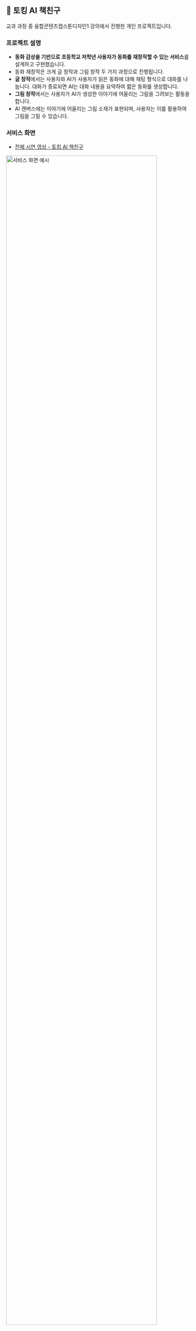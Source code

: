 ## 📙 토킹 AI 책친구
교과 과정 중 융합콘텐츠캡스톤디자인1 강의에서 진행한 개인 프로젝트입니다.
### 프로젝트 설명
- **동화 감상을 기반으로 초등학교 저학년 사용자가 동화를 재창작할 수 있는 서비스**를 설계하고 구현했습니다.
- 동화 재창작은 크게 글 창작과 그림 창작 두 가지 과정으로 진행됩니다.
- **글 창작**에서는 사용자와 AI가 사용자가 읽은 동화에 대해 채팅 형식으로 대화를 나눕니다. 대화가 종료되면 AI는 대화 내용을 요약하여 짧은 동화를 생성합니다.
- **그림 창작**에서는 사용자가 AI가 생성한 이야기에 어울리는 그림을 그려보는 활동을 합니다.
- AI 캔버스에는 이야기에 어울리는 그림 소재가 표현되며, 사용자는 이를 활용하여 그림을 그릴 수 있습니다.

### 서비스 화면
- [전체 시연 영상 - 토킹 AI 책친구](https://youtu.be/he738vPYxwA)
  
<img width="90%" alt="서비스 화면 예시" src="https://github.com/yyeonkim/book-talking-react/assets/70844774/e9d67a55-3cba-4d4a-94c6-7e539573d528" />


### 기술스택
- [OpenAI API](https://platform.openai.com/)에서 Chat 모드의 gpt-3.5-turbo 모델
- [quickdraw](https://quickdraw.readthedocs.io/en/latest/index.html) 이미지 데이터셋
  
<img width="60%" alt="기술 스택" src="https://github.com/yyeonkim/book-talking-react/assets/70844774/1a35ea91-1e6f-4e48-acaa-5cbf38418f6d">



